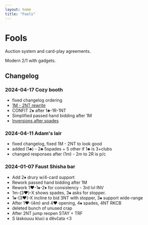 ```yaml
---
layout: home
title: "Fools"
---
```


# Fools

Auction system and card-play agreements.

Modern 2/1 with gadgets.

## Changelog

### 2024-04-17 Cozy booth

- fixed changelog ordering
- [1M - 2NT rewrite](/sis/openings/1M.html#swiss-1m-2nt)
- CONFIT 2♠ after 1♣-1R-1NT
- Simplified passed hand bidding after 1M
- [Inversions after spades](/sis/openings/two_way_checkback/all_inversions_of_spades.html)


### 2024-04-11 Adam's lair

- fixed changelog, fixed 1M - 2NT to look good
- added (1♣) - 2♣ 5spades + 5 other if 1♣ is 3+clubs
- changed responses after (1m) - 2m to 2R is p/c


### 2024-01-07 Faust Shisha bar

- Add 2♦ drury w/4-card support
- Rework passed hand bidding after 1M
- Rework 1♥-1♠-2♦ for consistency - 3rd lvl INV
- 1m-(3♥)-X shows spades, 3♠ asks for stopper.
- 1♠-(3♥)-X incline to bid 3NT with stopper, 3♠ support wide-range
- After 1♥-(4m) and 4♥ opening, 4♠ spades, 4NT RKCB  
- deleted bunch of unused crap
- After 2NT jump reopen STAY + TRF
- S láskouuu kluci a děvčata <3

